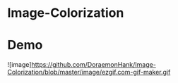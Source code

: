 # Image-Colorization
# Demo
![image]https://github.com/DoraemonHank/Image-Colorization/blob/master/image/ezgif.com-gif-maker.gif
